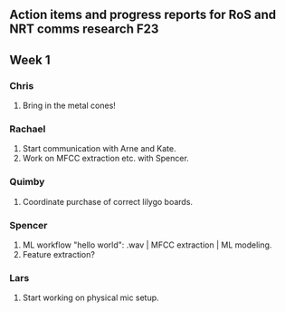 ## Action items and progress reports for RoS and NRT comms research F23

## Week 1

### Chris

1. Bring in the metal cones!

### Rachael

1. Start communication with Arne and Kate.
2. Work on MFCC extraction etc. with Spencer.

### Quimby

1. Coordinate purchase of correct lilygo boards.

### Spencer 

1. ML workflow "hello world": .wav | MFCC extraction | ML modeling.
2. Feature extraction?

### Lars

1. Start working on physical mic setup.
